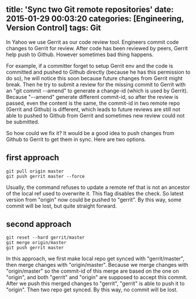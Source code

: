 title: 'Sync two Git remote repositories'
date: 2015-01-29 00:03:20
categories: [Engineering, Version Control]
tags: Git
---

In Yahoo we use Gerrit as our code review tool. Engineers commit code changes to Gerrit for review. After code has been reviewed by peers, Gerrit help push to Github. However sometimes bad thing happens. 

For example, if a committer forget to setup Gerrit env and the code is committed and pushed to Github directly (because he has this permission to do so), he will notice this soon because future changes from Gerrit might break. Then he try to submit a review for the missing commit to Gerrit with an "git commit --amend" to generate a change-id (which is used by Gerrit). Because "--amend" generate different commit-id, so after the review is passed, even the content is the same, the commit-id in two remote repo (Gerrit and Github) is different, which leads to future reviews are still not able to pushed to Github from Gerrit and sometimes new review could not be submitted. 

So how could we fix it? It would be a good idea to push changes from Github to Gerrit to get them in sync. Here are two options.

<!-- more -->

## first approach

```git
git pull origin master
git push gerrit master --force
```

Usually, the command refuses to update a remote ref that is not an ancestor of the local ref used to overwrite it. This flag disables the check. So latest version from "origin" now could be pushed to "gerrit". By this way, some commit will be lost, but quite straight forward.

## second approach

```
git reset --hard gerrit/master
git merge origin/master
git push gerrit master
```

In this approach, we first make local repo get synced with "gerrit/master", then merge changes with "origin/master". Because we merge changes with "origin/master" so the commit-id of this merge are based on the one on "origin", and both "gerrit" and "origin" are supposed to accept this commit. After we push this merged changes to "gerrit", "gerrit" is able to push it to "origin". Then two repo get synced. By this way, no commit will be lost.

